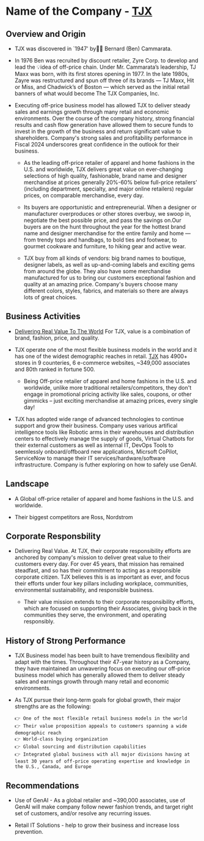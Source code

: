 # Name of the Company - [TJX](https://www.tjx.com/)

## Overview and Origin 

* TJX was discovered in `1947' by👨‍✈️ Bernard (Ben) Cammarata.

* In 1976 Ben was recruited by discount retailer, Zyre Corp. to develop and lead the 💡idea of off-price chain.  Under Mr. Cammarata’s leadership, TJ Maxx was born, with its first stores opening in 1977. In the late 1980s, Zayre was restructured and spun off three of its brands — TJ Maxx, Hit or Miss, and Chadwick’s of Boston — which served as the initial retail banners of what would become The TJX Companies, Inc. 

* Executing off-price business model  has  allowed TJX to deliver steady sales and earnings growth through many retail and economic environments. Over the course of the company history,  strong financial results and cash flow generation have allowed them to secure funds to invest in the growth of the business and return significant value to  shareholders. Company's strong sales and profitability performance in Fiscal 2024 underscores  great confidence in the outlook for their business.  

    * As the leading off-price retailer of apparel and home fashions in the U.S. and worldwide, TJX delivers great value on ever-changing selections of high quality, fashionable, brand name and designer merchandise at prices generally 20%-60% below full-price retailers’ (including department, specialty, and major online retailers) regular prices, on comparable merchandise, every day.

    * Its buyers are opportunistic and entrepreneurial. When a designer or manufacturer overproduces or other stores overbuy, we swoop in, negotiate the best possible price, and pass the savings on.Our buyers are on the hunt throughout the year for the hottest brand name and designer merchandise for the entire family and home — from trendy tops and handbags, to bold ties and footwear, to gourmet cookware and furniture, to hiking gear and active wear.

    *  TJX buy from all kinds of vendors: big brand names to boutique, designer labels, as well as up-and-coming labels and exciting gems from around the globe. They also have some merchandise manufactured for us to bring our customers exceptional fashion and quality at an amazing price. Company's buyers choose many different colors, styles, fabrics, and materials so there are always lots of great choices.

 

## Business Activities

* [Delivering Real Value To The World](https://www.tjx.com/company/how-we-do-it) For TJX, value is a combination of brand, fashion, price, and quality. 

* TJX operate one of the most flexible business models in the world and it has one of the widest demographic reaches in retail. [TJX](https://www.tjx.com/corporate-responsibility/introduction/about-our-company) has 4900+ stores in 9 counteries, 6 e-commerce websites, ~349,000 associates and 80th ranked in fortune 500. 

    * Being Off-price retailer of apparel and home fashions in the U.S. and worldwide, unlike more traditional retailers/competitors, they don't engage in promotional pricing activity like sales, coupons, or other gimmicks – just exciting merchandise at amazing prices, every single day!

* TJX has adopted wide range of advanced technologies to continue support and grow their business.  Company uses various artifical intelligence tools like Robotic arms in their warehouses and distribution centers to effectively manage the supply of goods, Virtual Chatbots for their external customers as well as internal IT, DevOps Tools to seemlessly onboard/offboard new applications, Micrsoft CoPilot, ServiceNow to manage their IT services/hardware/software inftrastructure. Company is futher exploring on how to safely use GenAI.

## Landscape

* A Global off-price retailer of apparel and home fashions in the U.S. and worldwide.

* Their biggest competitors are Ross, Nordstrom

## Corporate Responsbility

* Delivering Real Value.  At TJX, their corporate responsibility efforts are anchored by  company's mission to deliver great value to their customers every day. For over 45 years, that mission has remained steadfast, and so has their commitment to acting as a responsible corporate citizen. TJX believes this is as important as ever, and focus their efforts under four key pillars including workplace, communities, environmental sustainability, and responsible business. 

    * Their value mission extends to their corporate responsibility efforts, which are focused on supporting their Associates, giving back in the communities they serve, the environment, and operating responsibly.

## History of Strong Performance

* TJX Business model has been built to have tremendous flexibility and adapt with the times. Throughout their 47-year history as a Company, they have maintained an unwavering focus on executing our off-price business model which has generally allowed them to deliver steady sales and earnings growth through many retail and economic environments.  
     
* As TJX pursue their long-term goals for global growth, their major strengths are as the following:

      👉 One of the most flexible retail business models in the world
      👉 Their value proposition appeals to customers spanning a wide demographic reach
      👉 World-class buying organization
      👉 Global sourcing and distribution capabilities
      👉 Integrated global business with all major divisions having at least 30 years of off-price operating expertise and knowledge in the U.S., Canada, and Europe
    
## Recommendations    

* Use of GenAI -  As a global retailer and ~390,000 associates, use of GenAI will make company follow newer fashion trends, and target right set of customers, and/or resolve any recurring issues.

* Retail IT Solutions -  help to grow their business and increase loss prevention.  
